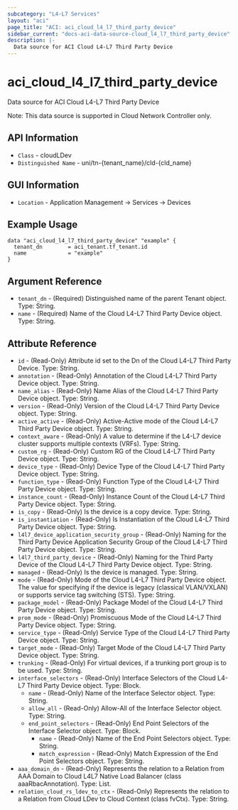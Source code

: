 ```yaml
---
subcategory: "L4-L7 Services"
layout: "aci"
page_title: "ACI: aci_cloud_l4_l7_third_party_device"
sidebar_current: "docs-aci-data-source-cloud_l4_l7_third_party_device"
description: |-
  Data source for ACI Cloud L4-L7 Third Party Device
---
```


# aci_cloud_l4_l7_third_party_device #

Data source for ACI Cloud L4-L7 Third Party Device

Note: This data source is supported in Cloud Network Controller only.

## API Information ##

* `Class` - cloudLDev
* `Distinguished Name` - uni/tn-{tenant_name}/cld-{cld_name}

## GUI Information ##

* `Location` - Application Management -> Services -> Devices

## Example Usage ##

```hcl
data "aci_cloud_l4_l7_third_party_device" "example" {
  tenant_dn        = aci_tenant.tf_tenant.id
  name             = "example"
}
```

## Argument Reference ##

* `tenant_dn` - (Required) Distinguished name of the parent Tenant object. Type: String.
* `name` - (Required) Name of the Cloud L4-L7 Third Party Device object. Type: String.

## Attribute Reference ##
* `id` - (Read-Only) Attribute id set to the Dn of the Cloud L4-L7 Third Party Device. Type: String.
* `annotation` - (Read-Only) Annotation of the Cloud L4-L7 Third Party Device object. Type: String.
* `name_alias` - (Read-Only) Name Alias of the Cloud L4-L7 Third Party Device object. Type: String.
* `version` - (Read-Only) Version of the Cloud L4-L7 Third Party Device object. Type: String.
* `active_active` - (Read-Only) Active-Active mode of the Cloud L4-L7 Third Party Device object. Type: String.
* `context_aware` - (Read-Only) A value to determine if the L4-L7 device cluster supports multiple contexts (VRFs). Type: String.
* `custom_rg` - (Read-Only) Custom RG of the Cloud L4-L7 Third Party Device object. Type: String.
* `device_type` - (Read-Only) Device Type of the Cloud L4-L7 Third Party Device object. Type: String.
* `function_type` - (Read-Only) Function Type of the Cloud L4-L7 Third Party Device object. Type: String.
* `instance_count` - (Read-Only) Instance Count of the Cloud L4-L7 Third Party Device object. Type: String.
* `is_copy` - (Read-Only) Is the device is a copy device. Type: String.
* `is_instantiation` - (Read-Only) Is Instantiation of the Cloud L4-L7 Third Party Device object. Type: String.
* `l4l7_device_application_security_group` - (Read-Only) Naming for the Third Party Device Application Security Group of the Cloud L4-L7 Third Party Device object. Type: String.
* `l4l7_third_party_device` - (Read-Only) Naming for the Third Party Device of the Cloud L4-L7 Third Party Device object. Type: String.
* `managed` - (Read-Only) Is the device is managed. Type: String.
* `mode` - (Read-Only) Mode of the Cloud L4-L7 Third Party Device object. The value for specifying if the device is legacy (classical VLAN/VXLAN) or supports service tag switching (STS). Type: String.
* `package_model` - (Read-Only) Package Model of the Cloud L4-L7 Third Party Device object. Type: String.
* `prom_mode` - (Read-Only) Promiscuous Mode of the Cloud L4-L7 Third Party Device object. Type: String.
* `service_type` - (Read-Only) Service Type of the Cloud L4-L7 Third Party Device object. Type: String.
* `target_mode` - (Read-Only) Target Mode of the Cloud L4-L7 Third Party Device object. Type: String.
* `trunking` - (Read-Only) For virtual devices, if a trunking port group is to be used. Type: String.
* `interface_selectors` - (Read-Only) Interface Selectors of the Cloud L4-L7 Third Party Device object. Type: Block.
  * `name` - (Read-Only) Name of the Interface Selector object. Type: String.
  * `allow_all` - (Read-Only) Allow-All of the Interface Selector object. Type: String.
  * `end_point_selectors` - (Read-Only) End Point Selectors of the Interface Selector object. Type: Block.
    * `name` - (Read-Only) Name of the End Point Selectors object. Type: String.
    * `match_expression` - (Read-Only) Match Expression of the End Point Selectors object. Type: String.
* `aaa_domain_dn` - (Read-Only) Represents the relation to a Relation from AAA Domain to Cloud L4L7 Native Load Balancer (class aaaRbacAnnotation). Type: List.
* `relation_cloud_rs_ldev_to_ctx` - (Read-Only) Represents the relation to a Relation from Cloud LDev to Cloud Context (class fvCtx). Type: String.
